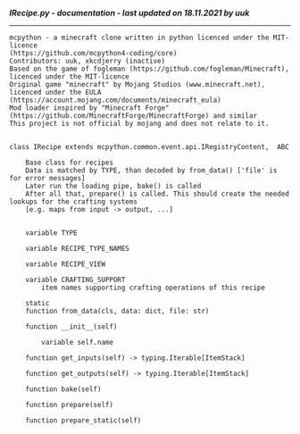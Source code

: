 ***IRecipe.py - documentation - last updated on 18.11.2021 by uuk***
___

    mcpython - a minecraft clone written in python licenced under the MIT-licence 
    (https://github.com/mcpython4-coding/core)
    Contributors: uuk, xkcdjerry (inactive)
    Based on the game of fogleman (https://github.com/fogleman/Minecraft), licenced under the MIT-licence
    Original game "minecraft" by Mojang Studios (www.minecraft.net), licenced under the EULA
    (https://account.mojang.com/documents/minecraft_eula)
    Mod loader inspired by "Minecraft Forge" (https://github.com/MinecraftForge/MinecraftForge) and similar
    This project is not official by mojang and does not relate to it.


    class IRecipe extends mcpython.common.event.api.IRegistryContent,  ABC
        
        Base class for recipes
        Data is matched by TYPE, than decoded by from_data() ['file' is for error messages]
        Later run the loading pipe, bake() is called
        After all that, prepare() is called. This should create the needed lookups for the crafting systems
        [e.g. maps from input -> output, ...]


        variable TYPE

        variable RECIPE_TYPE_NAMES

        variable RECIPE_VIEW

        variable CRAFTING_SUPPORT
            item names supporting crafting operations of this recipe

        static
        function from_data(cls, data: dict, file: str)

        function __init__(self)

            variable self.name

        function get_inputs(self) -> typing.Iterable[ItemStack]

        function get_outputs(self) -> typing.Iterable[ItemStack]

        function bake(self)

        function prepare(self)

        function prepare_static(self)
